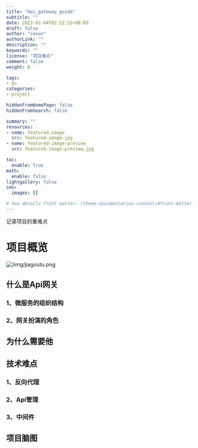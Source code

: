 ```yaml
---
title: "Api_gateway_guide"
subtitle: ""
date: 2022-02-04T02:22:52+08:00
draft: false
author: "casun"
authorLink: ""
description: ""
keywords: ""
license: "项目难点"
comment: false
weight: 0

tags:
- go
categories:
- project

hiddenFromHomePage: false
hiddenFromSearch: false

summary: ""
resources:
- name: featured-image
  src: featured-image.jpg
- name: featured-image-preview
  src: featured-image-preview.jpg

toc:
  enable: true
math:
  enable: false
lightgallery: false
seo:
  images: []

# See details front matter: /theme-documentation-content/#front-matter
---
```

记录项目的重难点
<!--more-->
# 项目概览

![/img/jiagoutu.png]()

## 什么是Api网关
### 1、微服务的组织结构
### 2、网关扮演的角色

## 为什么需要他

## 技术难点

### 1、反向代理
### 2、Api管理
### 3、中间件

## 项目脑图